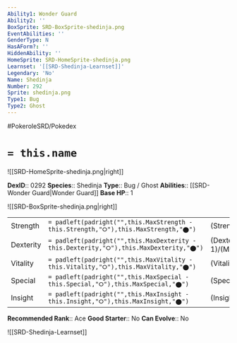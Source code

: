 ```yaml
---
Ability1: Wonder Guard
Ability2: ''
BoxSprite: SRD-BoxSprite-shedinja.png
EventAbilities: ''
GenderType: N
HasAForm?: ''
HiddenAbility: ''
HomeSprite: SRD-HomeSprite-shedinja.png
Learnset: '[[SRD-Shedinja-Learnset]]'
Legendary: 'No'
Name: Shedinja
Number: 292
Sprite: shedinja.png
Type1: Bug
Type2: Ghost
---
```


#PokeroleSRD/Pokedex

# `= this.name`

![[SRD-HomeSprite-shedinja.png|right]]

**DexID**:: 0292
**Species**:: Shedinja
**Type**:: Bug / Ghost
**Abilities**:: [[SRD-Wonder Guard|Wonder Guard]]
**Base HP**:: 1

![[SRD-BoxSprite-shedinja.png|right]]

|           |                                                                                        |                                          |
| --------- | -------------------------------------------------------------------------------------- | ---------------------------------------- |
| Strength  | `= padleft(padright("",this.MaxStrength - this.Strength,"⭘"),this.MaxStrength,"⬤")`    | (Strength::2)/(MaxStrength::5)   |
| Dexterity | `= padleft(padright("",this.MaxDexterity - this.Dexterity,"⭘"),this.MaxDexterity,"⬤")` | (Dexterity:: 1)/(MaxDexterity::3) |
| Vitality  | `= padleft(padright("",this.MaxVitality - this.Vitality,"⭘"),this.MaxVitality,"⬤")`    | (Vitality::2)/(MaxVitality::4)   |
| Special   | `= padleft(padright("",this.MaxSpecial - this.Special,"⭘"),this.MaxSpecial,"⬤")`       | (Special::1)/(MaxSpecial::3)     |
| Insight   | `= padleft(padright("",this.MaxInsight - this.Insight,"⭘"),this.MaxInsight,"⬤")`       | (Insight::1)/(MaxInsight::3)     |

**Recommended Rank**:: Ace
**Good Starter**:: No
**Can Evolve**:: No

![[SRD-Shedinja-Learnset]]